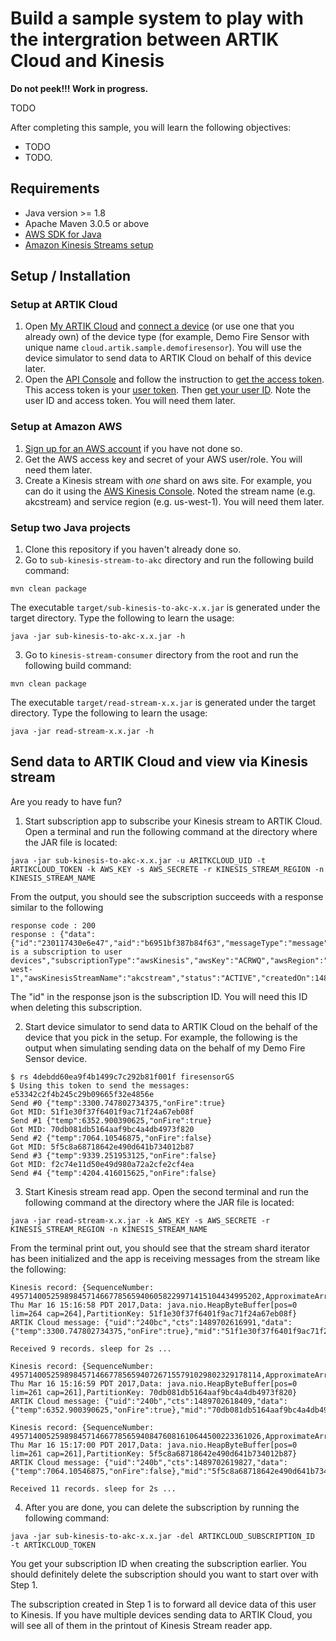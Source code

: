 # Build a sample system to play with the intergration between ARTIK Cloud and Kinesis

**Do not peek!!! Work in progress.**

TODO

After completing this sample, you will learn the following objectives:

- TODO
- TODO.

## Requirements
- Java version >= 1.8
- Apache Maven 3.0.5 or above
- [AWS SDK for Java](https://aws.amazon.com/developers/getting-started/java/)
- [Amazon Kinesis Streams setup](http://docs.aws.amazon.com/streams/latest/dev/before-you-begin.html)

## Setup / Installation

### Setup at ARTIK Cloud

 1. Open [My ARTIK Cloud](https://my.artik.cloud/) and [connect a device](/documentation/tools/web-tools.html#connecting-a-device) (or use one that you already own) of the device type (for example, Demo Fire Sensor with unique name `cloud.artik.sample.demofiresensor`). You will use the device simulator to send data to ARTIK Cloud on behalf of this device later. 
 2. Open the [API Console](https://developer.artik.cloud/documentation/tools/api-console.html) and follow the instruction to [get the access token](https://developer.artik.cloud/documentation/introduction/hello-world.html#step-2-get-an-access-token). This access token is your [user token](https://developer.artik.cloud/documentation/introduction/authentication.html#user-token). Then [get your user ID](https://developer.artik.cloud/documentation/tools/api-console.html#find-your-user-id). Note the user ID and access token. You will need them later.
 
### Setup at Amazon AWS
 
 1. [Sign up for an AWS account](http://docs.aws.amazon.com/streams/latest/dev/before-you-begin.html#setting-up-sign-up-for-aws) if you have not done so.
 2. Get the AWS access key and secret of your AWS user/role. You will need them later. 
 3. Create a Kinesis stream with *one* shard on aws site. For example, you can do it using the [AWS Kinesis Console](http://docs.aws.amazon.com/streams/latest/dev/managing-streams-console.html). Noted the stream name (e.g. akcstream) and service region (e.g. us-west-1). You will need them later.

### Setup two Java projects

 1. Clone this repository if you haven't already done so.
 2. Go to `sub-kinesis-stream-to-akc` directory and run the following build command:
  ~~~shell
  mvn clean package
  ~~~
  The executable `target/sub-kinesis-to-akc-x.x.jar` is generated under the target directory. Type the following to learn the usage:
  ~~~shell
  java -jar sub-kinesis-to-akc-x.x.jar -h
  ~~~

  3. Go to `kinesis-stream-consumer` directory from the root and run the following build command:
  ~~~shell
  mvn clean package
  ~~~
  The executable `target/read-stream-x.x.jar` is generated under the target directory. Type the following to learn the usage:
  ~~~shell
  java -jar read-stream-x.x.jar -h
  ~~~

## Send data to ARTIK Cloud and view via Kinesis stream
Are you ready to have fun?

 1. Start subscription app to subscribe your Kinesis stream to ARTIK Cloud. Open a terminal and run the following command at the directory where the JAR file is located:
  ~~~shell
  java -jar sub-kinesis-to-akc-x.x.jar -u ARITKCLOUD_UID -t ARTIKCLOUD_TOKEN -k AWS_KEY -s AWS_SECRETE -r KINESIS_STREAM_REGION -n KINESIS_STREAM_NAME
  ~~~
  From the output, you should see the subscription succeeds with a response similar to the following
  ~~~shell
  response code : 200
  response : {"data":{"id":"230117430e6e47","aid":"b6951bf387b84f63","messageType":"message","uid":"240","description":"This is a subscription to user devices","subscriptionType":"awsKinesis","awsKey":"ACRWQ","awsRegion":"us-west-1","awsKinesisStreamName":"akcstream","status":"ACTIVE","createdOn":1489701092932,"modifiedOn":1489701092932}}
  ~~~
  The "id" in the response json is the subscription ID. You will need this ID when deleting this subscription.

 2. Start device simulator to send data to ARTIK Cloud on the behalf of the device that you pick in the setup. For example, the following is the output when simulating sending data on the behalf of my Demo Fire Sensor device.
  ~~~shell
  $ rs 4debdd60ea9f4b1499c7c292b81f001f firesensorGS
  $ Using this token to send the messages: e53342c2f4b245c29b09665f32e4856e
  Send #0 {"temp":3300.747802734375,"onFire":true}
  Got MID: 51f1e30f37f6401f9ac71f24a67eb08f
  Send #1 {"temp":6352.900390625,"onFire":true}
  Got MID: 70db081db5164aaf9bc4a4db4973f820
  Send #2 {"temp":7064.10546875,"onFire":false}
  Got MID: 5f5c8a68718642e490d641b734012b87
  Send #3 {"temp":9339.251953125,"onFire":false}
  Got MID: f2c74e11d50e49d980a72a2cfe2cf4ea
  Send #4 {"temp":4204.416015625,"onFire":false}
  ~~~
 
 3. Start Kinesis stream read app. Open the second terminal and run the following command at the directory where the JAR file is located:
  ~~~shell
  java -jar read-stream-x.x.jar -k AWS_KEY -s AWS_SECRETE -r KINESIS_STREAM_REGION -n KINESIS_STREAM_NAME
  ~~~
  From the terminal print out, you should see that the stream shard iterator has been initialized and the app is receiving messages from the stream like the following:
  ~~~shell
  Kinesis record: {SequenceNumber: 49571400525989845714667785659406058229971415104434995202,ApproximateArrivalTimestamp: Thu Mar 16 15:16:58 PDT 2017,Data: java.nio.HeapByteBuffer[pos=0 lim=264 cap=264],PartitionKey: 51f1e30f37f6401f9ac71f24a67eb08f}
  ARTIK Cloud message: {"uid":"240bc","cts":1489702616991,"data":{"temp":3300.747802734375,"onFire":true},"mid":"51f1e30f37f6401f9ac71f24a67eb08f","mv":1,"sdid":"4deb","sdtid":"dtce45703593274ba0b4feedb83bc152d8","ts":1489702616991}

  Received 9 records. sleep for 2s ...

  Kinesis record: {SequenceNumber: 49571400525989845714667785659407267155791029802329178114,ApproximateArrivalTimestamp: Thu Mar 16 15:16:59 PDT 2017,Data: java.nio.HeapByteBuffer[pos=0 lim=261 cap=261],PartitionKey: 70db081db5164aaf9bc4a4db4973f820}
  ARTIK Cloud message: {"uid":"240b","cts":1489702618409,"data":{"temp":6352.900390625,"onFire":true},"mid":"70db081db5164aaf9bc4a4db4973f820","mv":1,"sdid":"4debdd60ea9f4b1499c7c292b81f001f","sdtid":"dtce45703593274ba0b4feedb83bc152d8","ts":1489702618409}
  
  Kinesis record: {SequenceNumber: 49571400525989845714667785659408476081610644500223361026,ApproximateArrivalTimestamp: Thu Mar 16 15:17:00 PDT 2017,Data: java.nio.HeapByteBuffer[pos=0 lim=261 cap=261],PartitionKey: 5f5c8a68718642e490d641b734012b87}
  ARTIK Cloud message: {"uid":"240b","cts":1489702619827,"data":{"temp":7064.10546875,"onFire":false},"mid":"5f5c8a68718642e490d641b734012b87","mv":1,"sdid":"4deb","sdtid":"dtce45703593274ba0b4feedb83bc152d8","ts":1489702619827}
  
  Received 11 records. sleep for 2s ...
  ~~~
  
 4. After you are done, you can delete the subscription by running the following command:
  ~~~shell
  java -jar sub-kinesis-to-akc-x.x.jar -del ARTIKCLOUD_SUBSCRIPTION_ID  -t ARTIKCLOUD_TOKEN
  ~~~
  You get your subscription ID when creating the subscription earlier. You should definitely delete the subscription should you want to start over with Step 1.

The subscription created in Step 1 is to forward all device data of this user to Kinesis. If you have multiple devices sending data to ARTIK Cloud, you will see all of them in the printout of Kinesis Stream reader app.
